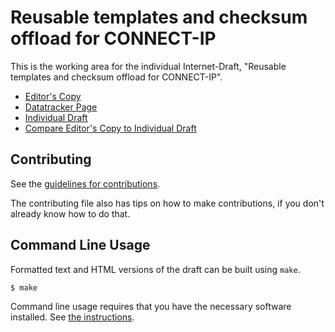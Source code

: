 <!-- regenerate: on (set to off if you edit this file) -->

# Reusable templates and checksum offload for CONNECT-IP

This is the working area for the individual Internet-Draft, "Reusable templates and checksum offload for CONNECT-IP".

* [Editor's Copy](https://yaroslavros.github.io/connect-ip-optimizations/#go.draft-rosomakho-masque-connect-ip-optimizations.html)
* [Datatracker Page](https://datatracker.ietf.org/doc/draft-rosomakho-masque-connect-ip-optimizations)
* [Individual Draft](https://datatracker.ietf.org/doc/html/draft-rosomakho-masque-connect-ip-optimizations)
* [Compare Editor's Copy to Individual Draft](https://yaroslavros.github.io/connect-ip-optimizations/#go.draft-rosomakho-masque-connect-ip-optimizations.diff)


## Contributing

See the
[guidelines for contributions](https://github.com/yaroslavros/connect-ip-optimizations/blob/main/CONTRIBUTING.md).

The contributing file also has tips on how to make contributions, if you
don't already know how to do that.

## Command Line Usage

Formatted text and HTML versions of the draft can be built using `make`.

```sh
$ make
```

Command line usage requires that you have the necessary software installed.  See
[the instructions](https://github.com/martinthomson/i-d-template/blob/main/doc/SETUP.md).

